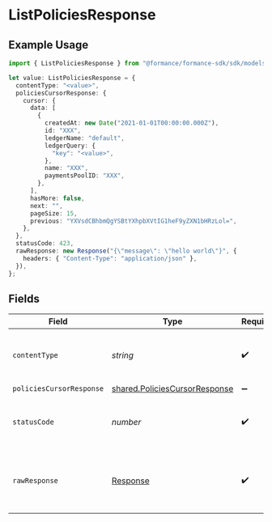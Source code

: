 # ListPoliciesResponse

## Example Usage

```typescript
import { ListPoliciesResponse } from "@formance/formance-sdk/sdk/models/operations";

let value: ListPoliciesResponse = {
  contentType: "<value>",
  policiesCursorResponse: {
    cursor: {
      data: [
        {
          createdAt: new Date("2021-01-01T00:00:00.000Z"),
          id: "XXX",
          ledgerName: "default",
          ledgerQuery: {
            "key": "<value>",
          },
          name: "XXX",
          paymentsPoolID: "XXX",
        },
      ],
      hasMore: false,
      next: "",
      pageSize: 15,
      previous: "YXVsdCBhbmQgYSBtYXhpbXVtIG1heF9yZXN1bHRzLol=",
    },
  },
  statusCode: 423,
  rawResponse: new Response("{\"message\": \"hello world\"}", {
    headers: { "Content-Type": "application/json" },
  }),
};
```

## Fields

| Field                                                                                 | Type                                                                                  | Required                                                                              | Description                                                                           |
| ------------------------------------------------------------------------------------- | ------------------------------------------------------------------------------------- | ------------------------------------------------------------------------------------- | ------------------------------------------------------------------------------------- |
| `contentType`                                                                         | *string*                                                                              | :heavy_check_mark:                                                                    | HTTP response content type for this operation                                         |
| `policiesCursorResponse`                                                              | [shared.PoliciesCursorResponse](../../../sdk/models/shared/policiescursorresponse.md) | :heavy_minus_sign:                                                                    | OK                                                                                    |
| `statusCode`                                                                          | *number*                                                                              | :heavy_check_mark:                                                                    | HTTP response status code for this operation                                          |
| `rawResponse`                                                                         | [Response](https://developer.mozilla.org/en-US/docs/Web/API/Response)                 | :heavy_check_mark:                                                                    | Raw HTTP response; suitable for custom response parsing                               |